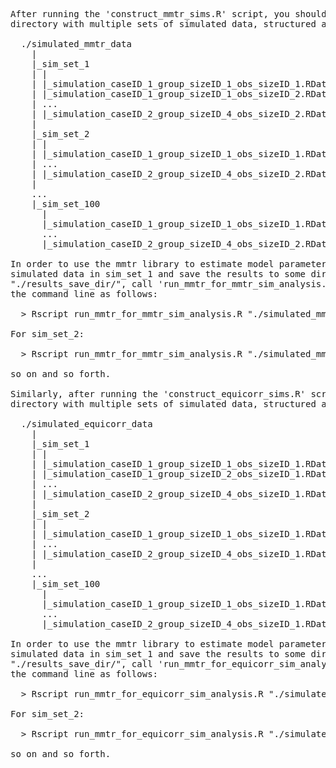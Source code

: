 <pre>
After running the 'construct_mmtr_sims.R' script, you should have a 
directory with multiple sets of simulated data, structured as follows:

  ./simulated_mmtr_data
    |
    |_sim_set_1
    | |
    | |_simulation_caseID_1_group_sizeID_1_obs_sizeID_1.RData
    | |_simulation_caseID_1_group_sizeID_1_obs_sizeID_2.RData
    | ...
    | |_simulation_caseID_2_group_sizeID_4_obs_sizeID_2.RData
    |
    |_sim_set_2
    | |
    | |_simulation_caseID_1_group_sizeID_1_obs_sizeID_1.RData
    | ...
    | |_simulation_caseID_2_group_sizeID_4_obs_sizeID_2.RData
    |
    ...
    |_sim_set_100
      |
      |_simulation_caseID_1_group_sizeID_1_obs_sizeID_1.RData
      ...
      |_simulation_caseID_2_group_sizeID_4_obs_sizeID_2.RData

In order to use the mmtr library to estimate model parameters on the
simulated data in sim_set_1 and save the results to some dirctory
"./results_save_dir/", call 'run_mmtr_for_mmtr_sim_analysis.R' from
the command line as follows:

  > Rscript run_mmtr_for_mmtr_sim_analysis.R "./simulated_mmtr_data" 1 "./results_save_dir/"

For sim_set_2:

  > Rscript run_mmtr_for_mmtr_sim_analysis.R "./simulated_mmtr_data" 2 "./results_save_dir/"

so on and so forth.

Similarly, after running the 'construct_equicorr_sims.R' script, you should have a 
directory with multiple sets of simulated data, structured as follows:

  ./simulated_equicorr_data
    |
    |_sim_set_1
    | |
    | |_simulation_caseID_1_group_sizeID_1_obs_sizeID_1.RData
    | |_simulation_caseID_1_group_sizeID_2_obs_sizeID_1.RData
    | ...
    | |_simulation_caseID_2_group_sizeID_4_obs_sizeID_1.RData
    |
    |_sim_set_2
    | |
    | |_simulation_caseID_1_group_sizeID_1_obs_sizeID_1.RData
    | ...
    | |_simulation_caseID_2_group_sizeID_4_obs_sizeID_1.RData
    |
    ...
    |_sim_set_100
      |
      |_simulation_caseID_1_group_sizeID_1_obs_sizeID_1.RData
      ...
      |_simulation_caseID_2_group_sizeID_4_obs_sizeID_1.RData

In order to use the mmtr library to estimate model parameters on the
simulated data in sim_set_1 and save the results to some dirctory
"./results_save_dir/", call 'run_mmtr_for_equicorr_sim_analysis.R' from
the command line as follows:

  > Rscript run_mmtr_for_equicorr_sim_analysis.R "./simulated_equicorr_data" 1 "./results_save_dir/"

For sim_set_2:

  > Rscript run_mmtr_for_equicorr_sim_analysis.R "./simulated_equicorr_data" 2 "./results_save_dir/"

so on and so forth.
</pre>
